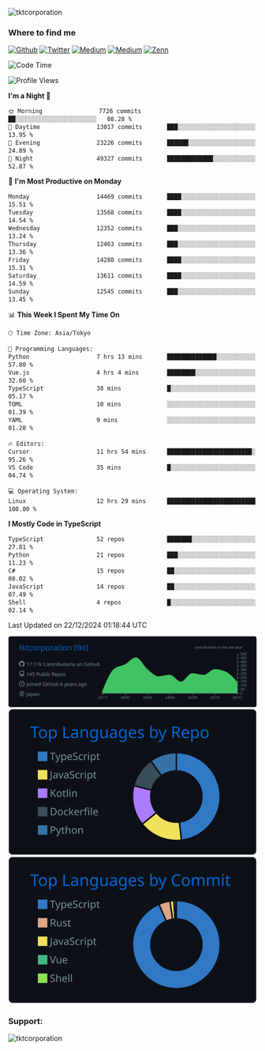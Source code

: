 <p align="left"> <img src="https://komarev.com/ghpvc/?username=tktcorporation&label=Profile%20views&color=0e75b6&style=flat" alt="tktcorporation" /> </p>

<h3>Where to find me</h3>
<p>
<a href="https://github.com/tktcorporation" target="_blank"><img alt="Github" src="https://img.shields.io/badge/GitHub-%2312100E.svg?&style=for-the-badge&logo=Github&logoColor=white" /></a>
<a href="https://twitter.com/tktcorporation" target="_blank"><img alt="Twitter" src="https://img.shields.io/badge/twitter-%231DA1F2.svg?&style=for-the-badge&logo=twitter&logoColor=white" /></a>
<a href="https://www.linkedin.com/in/tktcorporation" target="_blank"><img alt="Medium" src="https://img.shields.io/badge/linkdin-0a66c2.svg?&style=for-the-badge&logo=linkedin&logoColor=white" /></a>
<a href="https://qiita.com/tktcorporation" target="_blank"><img alt="Medium" src="https://img.shields.io/badge/qiita-55C500.svg?&style=for-the-badge&logo=qiita&logoColor=white" /></a>
<a href="https://zenn.dev/tktcorporation" target="_blank"><img alt="Zenn" src="https://img.shields.io/badge/Zenn-3EA8FF.svg?&style=for-the-badge&logo=Zenn&logoColor=white" /></a>
</p>
  
<!--START_SECTION:waka-->
![Code Time](http://img.shields.io/badge/Code%20Time-1%2C957%20hrs%2051%20mins-blue)

![Profile Views](http://img.shields.io/badge/Profile%20Views-0-blue)

**I'm a Night 🦉** 

```text
🌞 Morning                7726 commits        ██░░░░░░░░░░░░░░░░░░░░░░░   08.28 % 
🌆 Daytime                13017 commits       ███░░░░░░░░░░░░░░░░░░░░░░   13.95 % 
🌃 Evening                23226 commits       ██████░░░░░░░░░░░░░░░░░░░   24.89 % 
🌙 Night                  49327 commits       █████████████░░░░░░░░░░░░   52.87 % 
```
📅 **I'm Most Productive on Monday** 

```text
Monday                   14469 commits       ████░░░░░░░░░░░░░░░░░░░░░   15.51 % 
Tuesday                  13568 commits       ████░░░░░░░░░░░░░░░░░░░░░   14.54 % 
Wednesday                12352 commits       ███░░░░░░░░░░░░░░░░░░░░░░   13.24 % 
Thursday                 12463 commits       ███░░░░░░░░░░░░░░░░░░░░░░   13.36 % 
Friday                   14288 commits       ████░░░░░░░░░░░░░░░░░░░░░   15.31 % 
Saturday                 13611 commits       ████░░░░░░░░░░░░░░░░░░░░░   14.59 % 
Sunday                   12545 commits       ███░░░░░░░░░░░░░░░░░░░░░░   13.45 % 
```


📊 **This Week I Spent My Time On** 

```text
🕑︎ Time Zone: Asia/Tokyo

💬 Programming Languages: 
Python                   7 hrs 13 mins       ██████████████░░░░░░░░░░░   57.80 % 
Vue.js                   4 hrs 4 mins        ████████░░░░░░░░░░░░░░░░░   32.60 % 
TypeScript               38 mins             █░░░░░░░░░░░░░░░░░░░░░░░░   05.17 % 
TOML                     10 mins             ░░░░░░░░░░░░░░░░░░░░░░░░░   01.39 % 
YAML                     9 mins              ░░░░░░░░░░░░░░░░░░░░░░░░░   01.28 % 

🔥 Editors: 
Cursor                   11 hrs 54 mins      ████████████████████████░   95.26 % 
VS Code                  35 mins             █░░░░░░░░░░░░░░░░░░░░░░░░   04.74 % 

💻 Operating System: 
Linux                    12 hrs 29 mins      █████████████████████████   100.00 % 
```

**I Mostly Code in TypeScript** 

```text
TypeScript               52 repos            ███████░░░░░░░░░░░░░░░░░░   27.81 % 
Python                   21 repos            ███░░░░░░░░░░░░░░░░░░░░░░   11.23 % 
C#                       15 repos            ██░░░░░░░░░░░░░░░░░░░░░░░   08.02 % 
JavaScript               14 repos            ██░░░░░░░░░░░░░░░░░░░░░░░   07.49 % 
Shell                    4 repos             █░░░░░░░░░░░░░░░░░░░░░░░░   02.14 % 
```




 Last Updated on 22/12/2024 01:18:44 UTC
<!--END_SECTION:waka-->

[![](https://raw.githubusercontent.com/tktcorporation/tktcorporation/master/profile-summary-card-output/github_dark/0-profile-details.svg)](https://github.com/vn7n24fzkq/github-profile-summary-cards)
[![](https://raw.githubusercontent.com/tktcorporation/tktcorporation/master/profile-summary-card-output/github_dark/1-repos-per-language.svg)](https://github.com/vn7n24fzkq/github-profile-summary-cards) [![](https://raw.githubusercontent.com/tktcorporation/tktcorporation/master/profile-summary-card-output/github_dark/2-most-commit-language.svg)](https://github.com/vn7n24fzkq/github-profile-summary-cards)

<h3 align="left">Support:</h3>
<p><a href="https://www.buymeacoffee.com/tktcorporation"> <img align="left" src="https://cdn.buymeacoffee.com/buttons/v2/default-yellow.png" height="50" width="210" alt="tktcorporation" /></a></p><br><br>
